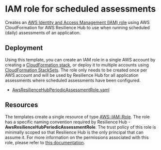 # IAM role for scheduled assessments

Creates an [AWS Identity and Access Management (IAM) role](https://docs.aws.amazon.com/IAM/latest/UserGuide/id_roles.html) using AWS CloudFormation for AWS Resilience Hub to use when running scheduled (daily) assessments of an application.

## Deployment

Using this template, you can create an IAM role in a single AWS account by creating a [CloudFormation stack](https://docs.aws.amazon.com/AWSCloudFormation/latest/UserGuide/stacks.html), or deploy it to multiple accounts using [CloudFormation StackSets](https://docs.aws.amazon.com/AWSCloudFormation/latest/UserGuide/what-is-cfnstacksets.html). The role only needs to be created once per AWS account and will be used by Resilience Hub for all application assessments where scheduled assessments have been configured.

* [AwsResilienceHubPeriodicAssessmentRole.yaml](./AwsResilienceHubPeriodicAssessmentRole.yaml)

## Resources

The templates create a single resource of type [AWS::IAM::Role](https://docs.aws.amazon.com/AWSCloudFormation/latest/UserGuide/aws-resource-iam-role.html). The role has a specific naming convention required by Resilience Hub - **AwsResilienceHubPeriodicAssessmentRole**. The trust policy of this role is minimally scoped so that Resilience Hub is the only principal that can assume it. For more information on the permissions associated with this role, please refer to [this documentation](https://docs.aws.amazon.com/resilience-hub/latest/userguide/security-iam-resilience-hub-permissions.html#security-iam-resilience-hub-primary-account).
